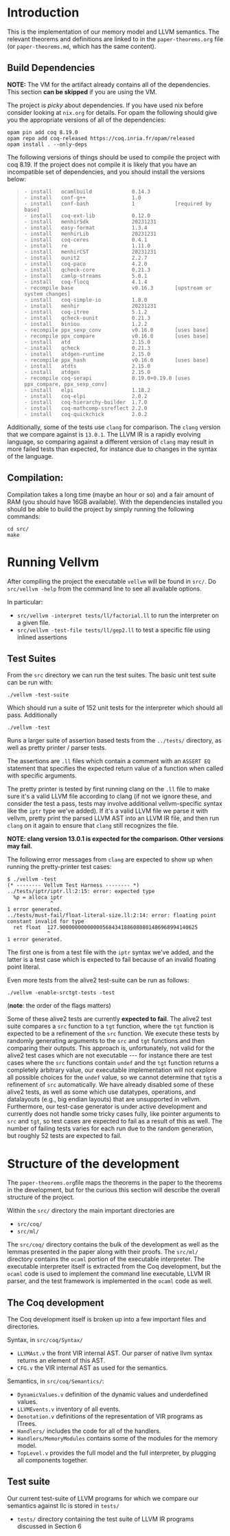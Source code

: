 # Introduction

This is the implementation of our memory model and LLVM semantics. The
relevant theorems and definitions are linked to in the
`paper-theorems.org` file (or `paper-theorems.md`, which has the same
content).

## Build Dependencies

**NOTE:** The VM for the artifact already contains all of the
dependencies. This section **can be skipped** if you are using the VM.

The project is *picky* about dependencies. If you have used nix before
consider looking at `nix.org` for details. For opam the following
should give you the appropriate versions of all of the dependencies:

```
opam pin add coq 8.19.0
opam repo add coq-released https://coq.inria.fr/opam/released
opam install . --only-deps
```

The following versions of things should be used to compile the project
with coq 8.19. If the project does not compile it is likely that you
have an incompatible set of dependencies, and you should install the
versions below:

>     - install   ocamlbuild             0.14.3
>     - install   conf-g++               1.0
>     - install   conf-bash              1             [required by base]
>     - install   coq-ext-lib            0.12.0
>     - install   menhirSdk              20231231
>     - install   easy-format            1.3.4
>     - install   menhirLib              20231231
>     - install   coq-ceres              0.4.1
>     - install   re                     1.11.0
>     - install   menhirCST              20231231
>     - install   ounit2                 2.2.7
>     - install   coq-paco               4.2.0
>     - install   qcheck-core            0.21.3
>     - install   camlp-streams          5.0.1
>     - install   coq-flocq              4.1.4
>     - recompile base                   v0.16.3       [upstream or system changes]
>     - install   coq-simple-io          1.8.0
>     - install   menhir                 20231231
>     - install   coq-itree              5.1.2
>     - install   qcheck-ounit           0.21.3
>     - install   biniou                 1.2.2
>     - recompile ppx_sexp_conv          v0.16.0       [uses base]
>     - recompile ppx_compare            v0.16.0       [uses base]
>     - install   atd                    2.15.0
>     - install   qcheck                 0.21.3
>     - install   atdgen-runtime         2.15.0
>     - recompile ppx_hash               v0.16.0       [uses base]
>     - install   atdts                  2.15.0
>     - install   atdgen                 2.15.0
>     - recompile coq-serapi             8.19.0+0.19.0 [uses ppx_compare, ppx_sexp_conv]
>     - install   elpi                   1.18.2
>     - install   coq-elpi               2.0.2
>     - install   coq-hierarchy-builder  1.7.0
>     - install   coq-mathcomp-ssreflect 2.2.0
>     - install   coq-quickchick         2.0.2

Additionally, some of the tests use `clang` for comparison. The
`clang` version that we compare against is `13.0.1`. The LLVM IR is a
rapidly evolving language, so comparing against a different version of
`clang` may result in more failed tests than expected, for instance
due to changes in the syntax of the language.

## Compilation:

Compilation takes a long time (maybe an hour or so) and a fair amount
of RAM (you should have 16GB available). With the dependencies
installed you should be able to build the project by simply running
the following commands:

```
cd src/
make
```

# Running Vellvm

After compiling the project the executable `vellvm` will be found in `src/`.
Do `src/vellvm -help` from the command line to see all available options.

In particular:
- `src/vellvm -interpret tests/ll/factorial.ll` to run the interpreter on a given file.
- `src/vellvm -test-file tests/ll/gep2.ll` to test a specific file using inlined assertions

## Test Suites

From the `src` directory we can run the test suites. The basic unit test suite can be run with:

```
./vellvm -test-suite
```

Which should run a suite of 152 unit tests for the interpreter which
should all pass. Additionally

```
./vellvm -test
```

Runs a larger suite of assertion based tests from the `../tests/`
directory, as well as pretty printer / parser tests.

The assertions are `.ll` files which contain a comment with an `ASSERT
EQ` statement that specifies the expected return value of a function
when called with specific arguments.

The pretty printer is tested by first running clang on the `.ll` file
to make sure it's a valid LLVM file according to clang (if not we
ignore these, and consider the test a pass, tests may involve
additional vellvm-specific syntax like the `iptr` type we've
added). If it's a valid LLVM file we parse it with vellvm, pretty
print the parsed LLVM AST into an LLVM IR file, and then run `clang`
on it again to ensure that `clang` still recognizes the file.

**NOTE: clang version 13.0.1 is expected for the comparison. Other versions may fail.**

The following error messages from `clang` are expected to show up when
running the pretty-printer test cases:

```
$ ./vellvm -test 
(* -------- Vellvm Test Harness -------- *)
../tests/iptr/iptr.ll:2:15: error: expected type
  %p = alloca iptr
              ^
1 error generated.
../tests/must-fail/float-literal-size.ll:2:14: error: floating point constant invalid for type
  ret float  127.900000000000005684341886080801486968994140625
             ^
1 error generated.
```

The first one is from a test file with the `iptr` syntax we've added,
and the latter is a test case which is expected to fail because of an
invalid floating point literal.

Even more tests from the alive2 test-suite can be run as
follows:

```
./vellvm -enable-srctgt-tests -test
```

(**note**: the order of the flags matters)

Some of these alive2 tests are currently **expected to fail**. The
alive2 test suite compares a `src` function to a `tgt` function, where
the `tgt` function is expected to be a refinement of the `src`
function. We execute these tests by randomly generating arguments to
the `src` and `tgt` functions and then comparing their outputs. This
approach is, unfortunately, not valid for the alive2 test cases which
are not executable --- for instance there are test cases where the
`src` functions contain `undef` and the `tgt` function returns a
completely arbitrary value, our executable implementation will not
explore all possible choices for the `undef` value, so we cannot
determine that `tgt`is a refinement of `src` automatically. We have
already disabled some of these alive2 tests, as well as some which use
datatypes, operations, and datalayouts (e.g., big endian layouts) that
are unsupported in vellvm. Furthermore, our test-case generator is
under active development and currently does not handle some tricky
cases fully, like pointer arguments to `src` and `tgt`, so test cases
are expected to fail as a result of this as well. The number of
failing tests varies for each run due to the random generation, but
roughly 52 tests are expected to fail.

# Structure of the development

The `paper-theorems.org`file maps the theorems in the paper to the
theorems in the development, but for the curious this section will
describe the overall structure of the project.

Within the `src/` directory the main important directories are

- `src/coq/`
- `src/ml/`

The `src/coq/` directory contains the bulk of the development as well
as the lemmas presented in the paper along with their proofs. The
`src/ml/` directory contains the `ocaml` portion of the executable
interpreter. The executable interpreter itself is extracted from the
Coq development, but the `ocaml` code is used to implement the command
line executable, LLVM IR parser, and the test framework is implemented
in the `ocaml` code as well.

## The Coq development

The Coq development itself is broken up into a few important files and directories.

Syntax, in `src/coq/Syntax/`
- `LLVMAst.v` the front VIR internal AST. Our parser of native llvm syntax returns an element of this AST.
- `CFG.v`     the VIR internal AST as used for the semantics.

Semantics, in `src/coq/Semantics/`:
- `DynamicValues.v` definition of the dynamic values and underdefined values.
- `LLVMEvents.v`       inventory of all events.
- `Denotation.v`      definitions of the representation of VIR programs as ITrees.
- `Handlers/`            includes the code for all of the handlers.
- `Handlers/MemoryModules` contains some of the modules for the memory model.
- `TopLevel.v`      provides the full model and the full interpreter, by plugging all components together.

## Test suite

Our current test-suite of LLVM programs for which we compare our semantics against llc is stored in `tests/`

- `tests/` directory containing the test suite of LLVM IR programs discussed in Section 6
